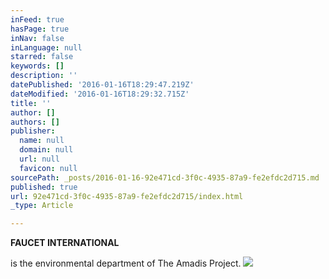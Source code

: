 ```yaml
---
inFeed: true
hasPage: true
inNav: false
inLanguage: null
starred: false
keywords: []
description: ''
datePublished: '2016-01-16T18:29:47.219Z'
dateModified: '2016-01-16T18:29:32.715Z'
title: ''
author: []
authors: []
publisher:
  name: null
  domain: null
  url: null
  favicon: null
sourcePath: _posts/2016-01-16-92e471cd-3f0c-4935-87a9-fe2efdc2d715.md
published: true
url: 92e471cd-3f0c-4935-87a9-fe2efdc2d715/index.html
_type: Article

---
```

**FAUCET INTERNATIONAL**

is the environmental department of The Amadis Project.
![](https://the-grid-user-content.s3-us-west-2.amazonaws.com/c0dd8941-9c5d-4333-8815-0b72a0dcfc83.jpg)